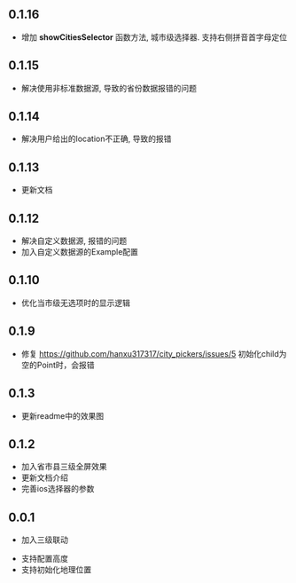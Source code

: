 ## 0.1.16
- 增加 **showCitiesSelector** 函数方法, 城市级选择器. 支持右侧拼音首字母定位
## 0.1.15
- 解决使用非标准数据源, 导致的省份数据报错的问题
## 0.1.14
- 解决用户给出的location不正确, 导致的报错
## 0.1.13
- 更新文档
## 0.1.12
- 解决自定义数据源, 报错的问题
- 加入自定义数据源的Example配置
## 0.1.10
- 优化当市级无选项时的显示逻辑
## 0.1.9
- 修复 https://github.com/hanxu317317/city_pickers/issues/5 初始化child为空的Point时，会报错

## 0.1.3
- 更新readme中的效果图
## 0.1.2
- 加入省市县三级全屏效果
- 更新文档介绍
- 完善ios选择器的参数

## 0.0.1

* 加入三级联动
- 支持配置高度
- 支持初始化地理位置

